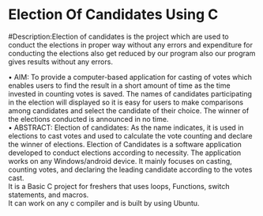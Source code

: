 # Election Of Candidates Using C
#Description:Election of candidates is the project which are used to conduct the elections in proper way without any errors and expenditure for conducting the elections also get reduced by our program also our program gives results without any errors.<br>


•	AIM: To provide a computer-based application for casting of votes which enables users to find the result in a short amount of time as the time invested in counting votes is saved. The names of candidates participating in the election will displayed so it is easy for users to make comparisons among candidates and select the candidate of their choice. The winner of the elections conducted is announced in no time.<br>
•	ABSTRACT: Election of candidates: As the name indicates, it is used in elections to cast votes and used to calculate the vote counting and declare the winner of elections. Election of Candidates is a software application developed to conduct elections according to necessity. The application works on any Windows/android device. It mainly focuses on casting, counting votes, and declaring the leading candidate according to the votes cast.<br>
It is a Basic C project for freshers that uses loops, Functions, switch statements, and macros.<br>
It can work on any c compiler and is built by using Ubuntu.
